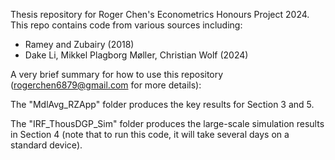 Thesis repository for Roger Chen's Econometrics Honours Project 2024.
This repo contains code from various sources including:
- Ramey and Zubairy (2018)
- Dake Li, Mikkel Plagborg Møller, Christian Wolf (2024)

A very brief summary for how to use this repository (rogerchen6879@gmail.com for more details):

The "MdlAvg_RZApp" folder produces the key results for Section 3 and 5.

The "IRF_ThousDGP_Sim" folder produces the large-scale simulation results in Section 4 (note that to run this code, it will take several days on a standard device).
